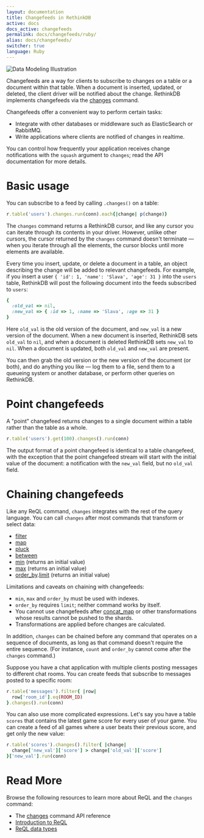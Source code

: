 ```yaml
---
layout: documentation
title: Changefeeds in RethinkDB
active: docs
docs_active: changefeeds
permalink: docs/changefeeds/ruby/
alias: docs/changefeeds/
switcher: true
language: Ruby
---
```


<img alt="Data Modeling Illustration" class="api_command_illustration"
    src="/assets/images/docs/api_illustrations/change-feeds.png" />


Changefeeds are a way for clients to subscribe to changes on a table or a
document within that table. When a document is inserted, updated, or
deleted, the client driver will be notified about the change. RethinkDB
implements changefeeds via the [changes](/api/ruby/changes) command.

Changefeeds offer a convenient way to perform certain tasks:

- Integrate with other databases or middleware such as ElasticSearch or RabbitMQ.
- Write applications where clients are notified of changes in realtime.

You can control how frequently your application receives change notifications with the `squash` argument to `changes`; read the API documentation for more details.

# Basic usage #

You can subscribe to a feed by calling `.changes()` on a table:

```rb
r.table('users').changes.run(conn).each{|change| p(change)}
```

The `changes` command returns a RethinkDB cursor, and like any cursor
you can iterate through its contents in your driver. However, unlike
other cursors, the cursor returned by the `changes` command doesn't
terminate &mdash; when you iterate through all the elements, the
cursor blocks until more elements are available.

Every time you insert, update, or delete a document in a table, an
object describing the change will be added to relevant
changefeeds. For example, if you insert a user `{ 'id': 1, 'name':
'Slava', 'age': 31 }` into the `users` table, RethinkDB will post the
following document into the feeds subscribed to `users`:

```rb
{
  :old_val => nil,
  :new_val => { :id => 1, :name => 'Slava', :age => 31 }
}
```

Here `old_val` is the old version of the document, and `new_val` is a
new version of the document. When a new document is inserted,
RethinkDB sets `old_val` to `nil`, and when a document is deleted
RethinkDB sets `new_val` to `nil`. When a document is updated, both
`old_val` and `new_val` are present.

You can then grab the old version or the new version of the document
(or both), and do anything you like &mdash; log them to a file, send
them to a queueing system or another database, or perform other
queries on RethinkDB.

# Point changefeeds #

A "point" changefeed returns changes to a single document within a table rather than the table as a whole.

```rb
r.table('users').get(100).changes().run(conn)
```

The output format of a point changefeed is identical to a table
changefeed, with the exception that the point changefeed stream will start
with the initial value of the document: a notification with the `new_val`
field, but no `old_val` field.

# Chaining changefeeds #

Like any ReQL command, `changes` integrates with the rest of the query
language. You can call `changes` after most commands that transform or
select data:

* [filter](/api/ruby/filter)
* [map](/api/ruby/map)
* [pluck](/api/ruby/pluck)
* [between](/api/ruby/between)
* [min](/api/ruby/min) (returns an initial value)
* [max](/api/ruby/max) (returns an initial value)
* [order_by](/api/ruby/order_by).[limit](/api/ruby/limit) (returns an initial value)

Limitations and caveats on chaining with changefeeds:

* `min`, `max` and `order_by` must be used with indexes.
* `order_by` requires `limit`; neither command works by itself.
* You cannot use changefeeds after [concat_map](/api/ruby/concat_map) or other transformations whose results cannot be pushed to the shards.
* Transformations are applied before changes are calculated.

In addition, `changes` can be chained before any command that operates on
a sequence of documents, as long as that command doesn't require the
entire sequence. (For instance, `count` and `order_by` cannot come after
the `changes` command.)

Suppose you have a chat application with multiple clients posting messages
to different chat rooms. You can create feeds that subscribe to messages
posted to a specific room:

```rb
r.table('messages').filter{ |row|
  row['room_id'].eq(ROOM_ID)
}.changes().run(conn)
```

You can also use more complicated expressions. Let's say you have a
table `scores` that contains the latest game score for every user of
your game. You can create a feed of all games where a user beats their
previous score, and get only the new value:

```rb
r.table('scores').changes().filter{ |change|
  change['new_val']['score'] > change['old_val']['score']
}['new_val'].run(conn)
```

# Read More #

Browse the following resources to learn more about ReQL and the
`changes` command:

- The [changes](/api/ruby/changes) command API reference
- [Introduction to ReQL](/docs/introduction-to-reql/)
- [ReQL data types](/docs/data-types/)
